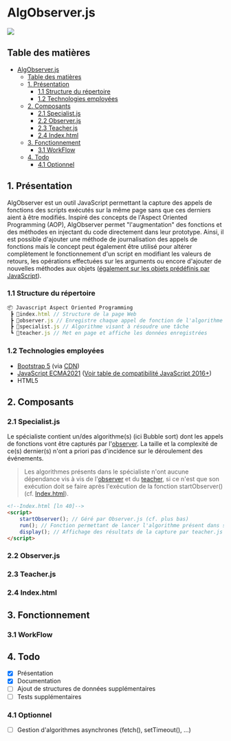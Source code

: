 # AlgObserver.js
<img src="https://badges.aleen42.com/src/javascript.svg">

## Table des matières
- [AlgObserver.js](#algobserverjs)
  - [Table des matières](#table-des-matières)
  - [1. Présentation](#1-présentation)
    - [1.1 Structure du répertoire](#11-structure-du-répertoire)
    - [1.2 Technologies employées](#12-technologies-employées)
  - [2. Composants](#2-composants)
    - [2.1 Specialist.js](#21-specialistjs)
    - [2.2 Observer.js](#22-observerjs)
    - [2.3 Teacher.js](#23-teacherjs)
    - [2.4 Index.html](#24-indexhtml)
  - [3. Fonctionnement](#3-fonctionnement)
    - [3.1 WorkFlow](#31-workflow)
  - [4. Todo](#4-todo)
    - [4.1 Optionnel](#41-optionnel)

## 1. Présentation

AlgObserver est un outil JavaScript permettant la capture des appels de fonctions des scripts exécutés sur la même page sans que ces derniers aient à être modifiés. Inspiré des concepts de l'Aspect Oriented Programming (AOP), AlgObserver permet "l'augmentation" des fonctions et des méthodes en injectant du code directement dans leur prototype. Ainsi, il est possible d'ajouter une méthode de journalisation des appels de fonctions mais le concept peut également être utilisé pour altérer complètement le fonctionnement d'un script en modifiant les valeurs de retours, les opérations effectuées sur les arguments ou encore d'ajouter de nouvelles méthodes aux objets ([également sur les objets prédéfinis par JavaScript](https://www.oreilly.com/library/view/javascript-the-good/9780596517748/ch04s07.html)).
### 1.1 Structure du répertoire
```js
📦 Javascript Aspect Oriented Programming
 ┣ 📜index.html // Structure de la page Web
 ┣ 📜observer.js // Enregistre chaque appel de fonction de l'algorithme
 ┣ 📜specialist.js // Algorithme visant à résoudre une tâche
 ┗ 📜teacher.js // Met en page et affiche les données enregistrées
 ```
### 1.2 Technologies employées
- [Bootstrap 5](https://getbootstrap.com/docs/5.0/getting-started/introduction/) (via [CDN](https://fr.wikipedia.org/wiki/R%C3%A9seau_de_diffusion_de_contenu))
- [JavaScript ECMA2021](https://kangax.github.io/compat-table/es2016plus/) ([Voir table de compatibilité JavaScript 2016+](https://kangax.github.io/compat-table/es2016plus/))
- HTML5
## 2. Composants

### 2.1 Specialist.js
Le spécialiste contient un/des algorithme(s) (ici Bubble sort) dont les appels de fonctions vont être capturés par l'[observer](#22-observerjs). La taille et la complexité de ce(s) dernier(s) n'ont a priori pas d'incidence sur le déroulement des événements.
>Les algorithmes présents dans le spécialiste n'ont aucune dépendance vis à vis de l'[observer](#22-observerjs) et du [teacher](#23-teacherjs), si ce n'est que son exécution doit se faire après l'exécution de la fonction 
startObserver() (cf. [Index.html](#24-indexhtml)).
```html
<!--Index.html [ln 40]-->
<script>
    startObserver(); // Géré par Observer.js (cf. plus bas)
    run(); // Fonction permettant de lancer l'algorithme présent dans specialist.js
    display(); // Affichage des résultats de la capture par teacher.js (cf. plus bas)
</script>
```
### 2.2 Observer.js

### 2.3 Teacher.js

### 2.4 Index.html

## 3. Fonctionnement

### 3.1 WorkFlow

## 4. Todo

- [x] Présentation
- [x] Documentation
- [ ] Ajout de structures de données supplémentaires
- [ ] Tests supplémentaires
### 4.1 Optionnel
- [ ] Gestion d'algorithmes asynchrones (fetch(), setTimeout(), ...)